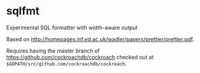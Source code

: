 # sqlfmt
Experimental SQL formatter with width-aware output

Based on http://homepages.inf.ed.ac.uk/wadler/papers/prettier/prettier.pdf.

Requires having the master branch of https://github.com/cockroachdb/cockroach checked out at `$GOPATH/src/github.com/cockroachdb/cockroach`.
